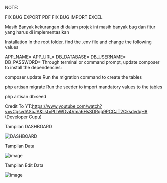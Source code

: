 NOTE:

FIX BUG EXPORT PDF
FIX BUG IMPORT EXCEL

Masih Banyak kekurangan di dalam projek ini masih banyak bug dan fitur yang harus di implementasikan

Installation
In the root folder, find the .env file and change the following values

APP_NAME=
APP_URL=
DB_DATABASE=
DB_USERNAME=
DB_PASSWORD=
Through terminal or command prompt, update composer to install the dependencies:

composer update
Run the migration command to create the tables

php artisan migrate
Run the seeder to import mandatory values to the tables

php artisan db:seed



Credit To YT:https://www.youtube.com/watch?v=vCgsvdASoJA&list=PLhWDv4Vma6HsSDRgg9PCCJT2CksdydqH8 (Developer Cupu)

Tampilan DASHBOARD

![DASHBOARD](https://github.com/rozalyne/PROJEK_LARAVEL_SIMAK/assets/67235972/1dd1e5b2-6f1d-46a0-8bbb-f7adc1709cbc)


Tampilan Data

![image](https://github.com/rozalyne/PROJEK_LARAVEL_SIMAK/assets/67235972/ffa30202-6cbd-4cb3-ab9d-5826304658ac)


Tampilan Edit Data

![image](https://github.com/rozalyne/PROJEK_LARAVEL_SIMAK/assets/67235972/54da5ad7-a864-47b9-a55e-f8747a4d269d)

